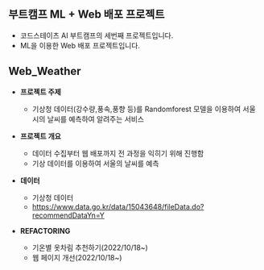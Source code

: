 ## 부트캠프 ML + Web 배포 프로젝트
- 코드스테이츠 AI 부트캠프의 세번째 프로젝트입니다.
- ML을 이용한 Web 배포 프로젝트입니다.

## Web_Weather
- **프로젝트 주제**
  - 기상청 데이터(강수량,풍속,풍향 등)를 Randomforest 모델을 이용하여 서울시의 날씨를 예측하여 알려주는 서비스

- **프로젝트 개요**
  - 데이터 수집부터 웹 배포까지 전 과정을 익히기 위해 진행함
  - 기상 데이터를 이용하여 서울의 날씨를 예측

- **데이터**
  - 기상청 데이터
  - https://www.data.go.kr/data/15043648/fileData.do?recommendDataYn=Y

- **REFACTORING**
  - 기온별 옷차림 추천하기(2022/10/18~)
  - 웹 페이지 개선(2022/10/18~)
